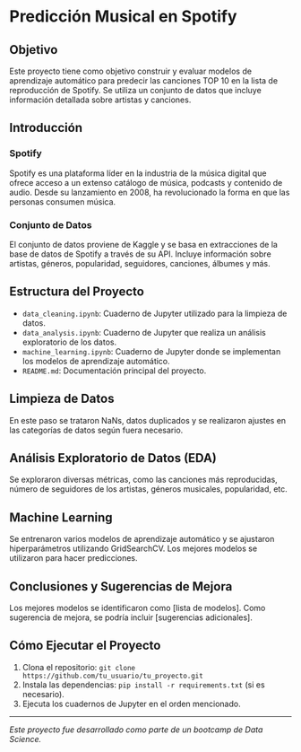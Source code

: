 # Predicción Musical en Spotify

## Objetivo

Este proyecto tiene como objetivo construir y evaluar modelos de aprendizaje automático para predecir las canciones TOP 10 en la lista de reproducción de Spotify. Se utiliza un conjunto de datos que incluye información detallada sobre artistas y canciones.

## Introducción

### Spotify

Spotify es una plataforma líder en la industria de la música digital que ofrece acceso a un extenso catálogo de música, podcasts y contenido de audio. Desde su lanzamiento en 2008, ha revolucionado la forma en que las personas consumen música.

### Conjunto de Datos

El conjunto de datos proviene de Kaggle y se basa en extracciones de la base de datos de Spotify a través de su API. Incluye información sobre artistas, géneros, popularidad, seguidores, canciones, álbumes y más.

## Estructura del Proyecto

- `data_cleaning.ipynb`: Cuaderno de Jupyter utilizado para la limpieza de datos.
- `data_analysis.ipynb`: Cuaderno de Jupyter que realiza un análisis exploratorio de los datos.
- `machine_learning.ipynb`: Cuaderno de Jupyter donde se implementan los modelos de aprendizaje automático.
- `README.md`: Documentación principal del proyecto.

## Limpieza de Datos

En este paso se trataron NaNs, datos duplicados y se realizaron ajustes en las categorías de datos según fuera necesario.

## Análisis Exploratorio de Datos (EDA)

Se exploraron diversas métricas, como las canciones más reproducidas, número de seguidores de los artistas, géneros musicales, popularidad, etc.

## Machine Learning

Se entrenaron varios modelos de aprendizaje automático y se ajustaron hiperparámetros utilizando GridSearchCV. Los mejores modelos se utilizaron para hacer predicciones.

## Conclusiones y Sugerencias de Mejora

Los mejores modelos se identificaron como [lista de modelos]. Como sugerencia de mejora, se podría incluir [sugerencias adicionales].

## Cómo Ejecutar el Proyecto

1. Clona el repositorio: `git clone https://github.com/tu_usuario/tu_proyecto.git`
2. Instala las dependencias: `pip install -r requirements.txt` (si es necesario).
3. Ejecuta los cuadernos de Jupyter en el orden mencionado.

---

*Este proyecto fue desarrollado como parte de un bootcamp de Data Science.*

